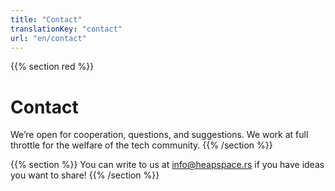 ```yaml
---
title: "Contact"
translationKey: "contact"
url: "en/contact"
---
```


{{% section red %}}
# Contact
We’re open for cooperation, questions, and suggestions. We work at full throttle for the welfare of the tech community.
{{% /section %}}

{{% section %}}
You can write to us at	[info@heapspace.rs](mailto:info@heapspace.rs) if you have ideas you want to share!
{{% /section %}}